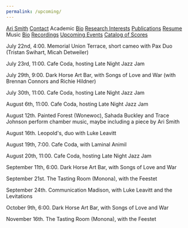 ```yaml
---
permalink: /upcoming/
---
```


<div class="sidenav">
  <a href="../">Ari Smith</a>
  <a href="../contact">Contact</a>
  <atitle>Academic</atitle>
  <a href="../academic-bio"><asub>Bio</asub></a>
  <a href="../research-interests"><asub>Research Interests</asub></a>
  <a href="../publications"><asub>Publications</asub></a>
  <a href="../Ari Smith Resume as of 2022-02-11.pdf" download><asub>Resume</asub></a>
  <atitle>Music</atitle>
  <a href="../music-bio"><asub>Bio</asub></a>
  <a href="../recordings"><asub>Recordings</asub></a>
  <a href="../upcoming"><asub>Upcoming Events</asub></a>
  <a href="../catalog-of-works"><asub>Catalog of Scores</asub></a>
</div>


July 22nd, 4:00. Memorial Union Terrace, short cameo with Pax Duo (Tristan Swihart, Micah Detweiler)

July 23rd, 11:00. Cafe Coda, hosting Late Night Jazz Jam

July 29th, 9:00. Dark Horse Art Bar, with Songs of Love and War (with Brennan Connors and Richie Hildner)

July 30th, 11:00. Cafe Coda, hosting Late Night Jazz Jam

August 6th, 11:00. Cafe Coda, hosting Late Night Jazz Jam

August 12th. Painted Forest (Wonewoc), Sahada Buckley and Trace Johnson perform chamber music, maybe including a piece by Ari Smith

August 16th. Leopold's, duo with Luke Leavitt

August 19th, 7:00. Cafe Coda, with Laminal Animil

August 20th, 11:00. Cafe Coda, hosting Late Night Jazz Jam

September 11th, 6:00. Dark Horse Art Bar, with Songs of Love and War

September 21st. The Tasting Room (Monona), with the Feestet

September 24th. Communication Madison, with Luke Leavitt and the Levitations

October 9th, 6:00. Dark Horse Art Bar, with Songs of Love and War

November 16th. The Tasting Room (Monona), with the Feestet
